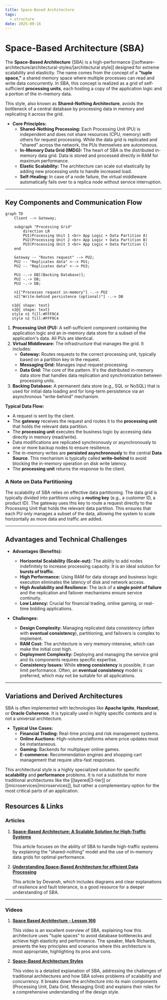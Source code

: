```yaml
---
title: Space-Based Architecture
tags:
  - structure
date: 2025-09-16
---
```

# Space-Based Architecture (SBA)

The **Space-Based Architecture** (SBA) is a high-performance [[software-architecture/architectural-styles/|architectural style]] designed for extreme scalability and elasticity. The name comes from the concept of a **"tuple space,"** a shared memory space where multiple processes can read and write data concurrently. In SBA, this concept is realized as a grid of self-sufficient **processing units**, each hosting a copy of the application logic and a portion of the in-memory data.

This style, also known as **Shared-Nothing Architecture**, avoids the bottleneck of a central database by processing data in memory and replicating it across the grid.

* **Core Principles:**
    * **Shared-Nothing Processing:** Each Processing Unit (PU) is independent and does not share resources (CPU, memory) with others for request processing. While the data grid is replicated and "shared" across the network, the PUs themselves are autonomous.
    * **In-Memory Data Grid (IMDG):** The heart of SBA is the distributed in-memory data grid. Data is stored and processed directly in RAM for maximum performance.
    * **Elastic Scalability:** The architecture can scale out elastically by adding new processing units to handle increased load.
    * **Self-Healing:** In case of a node failure, the virtual middleware automatically fails over to a replica node without service interruption.

---

## Key Components and Communication Flow

```mermaid
graph TD
    Client --> Gateway;
    
    subgraph "Processing Grid"
        direction LR
        PU1(Processing Unit 1 <br> App Logic + Data Partition A)
        PU2(Processing Unit 2 <br> App Logic + Data Partition B)
        PU3(Processing Unit 3 <br> App Logic + Data Partition C)
    end

    Gateway -- "Routes request" --> PU2;
    PU2 -- "Replicates data" <--> PU1;
    PU2 -- "Replicates data" <--> PU3;

    PU1 -.-> DB[(Backing Database)];
    PU2 -.-> DB;
    PU3 -.-> DB;

    n1["Processes request in-memory"] -.-> PU2
    n2["Write-behind persistence (optional)"] -.-> DB

   n1@{ shape: text}
   n2@{ shape: text}
   style n1 fill:#FFF9C4
   style n2 fill:#FFF9C4
```

1.  **Processing Unit (PU):** A self-sufficient component containing the application logic and an in-memory data store for a subset of the application's data. All PUs are identical.
2.  **Virtual Middleware:** The infrastructure that manages the grid. It includes:
    *   **Gateway:** Routes requests to the correct processing unit, typically based on a partition key in the request.
    *   **Messaging Grid:** Manages input request processing.
    *   **Data Grid:** The core of the pattern. It's the distributed in-memory data store that handles data replication and synchronization between processing units.
3.  **Backing Database:** A permanent data store (e.g., SQL or NoSQL) that is used for initial data loading and for long-term persistence via an asynchronous "write-behind" mechanism.

**Typical Data Flow:**
* A request is sent by the client.
* The **gateway** receives the request and routes it to the **processing unit** that holds the relevant data partition.
* The **processing unit** executes the business logic by accessing data directly in memory (read/write).
* Data modifications are replicated synchronously or asynchronously to one or more backup nodes to ensure resilience.
* The in-memory writes are **persisted asynchronously** to the central **Data Source**. This mechanism is typically called **write-behind** to avoid blocking the in-memory operation on disk write latency.
* The **processing unit** returns the response to the client.

### A Note on Data Partitioning

The scalability of SBA relies on effective data partitioning. The data grid is typically divided into partitions using a **routing key** (e.g., a customer ID, a product ID). The gateway uses this key to route a request directly to the Processing Unit that holds the relevant data partition. This ensures that each PU only manages a subset of the data, allowing the system to scale horizontally as more data and traffic are added.

---

## Advantages and Technical Challenges

* **Advantages (Benefits):**
    * **Horizontal Scalability (Scale-out):** The ability to add nodes indefinitely to increase processing capacity. It is an ideal solution for **bursts of traffic**.
    * **High Performance:** Using RAM for data storage and business logic execution eliminates the latency of disk and network access.
    * **High Availability and Resilience:** The lack of a **single point of failure** and the replication and failover mechanisms ensure service continuity.
    * **Low Latency:** Crucial for financial trading, online gaming, or real-time bidding applications.

* **Challenges:**
    * **Design Complexity:** Managing replicated data consistency (often with **eventual consistency**), partitioning, and failovers is complex to implement.
    * **RAM Cost:** The architecture is very memory-intensive, which can make the initial cost high.
    * **Deployment Complexity:** Deploying and managing the service grid and its components requires specific expertise.
    * **Consistency Issues:** While **strong consistency** is possible, it can limit performance. Often, an **eventual consistency** model is preferred, which may not be suitable for all applications.

---

## Variations and Derived Architectures

SBA is often implemented with technologies like **Apache Ignite**, **Hazelcast**, or **Oracle Coherence**. It is typically used in highly specific contexts and is not a universal architecture.

* **Typical Use Cases:**
    * **Financial Trading:** Real-time pricing and risk management systems.
    * **Online Auctions:** High-volume platforms where price updates must be instantaneous.
    * **Gaming:** Backends for multiplayer online games.
    * **E-commerce:** Recommendation engines and shopping cart management that require ultra-fast responses.

This architectural style is a highly specialized solution for specific **scalability** and **performance** problems. It is not a substitute for more traditional architectures like the [[layered|3-tier]] or [[microservices|microservices]], but rather a complementary option for the most critical parts of an application.

## **Resources & Links**

### **Articles**

1.  **[Space-Based Architecture: A Scalable Solution for High-Traffic Systems](https://simsonmoses.medium.com/space-based-architecture-a-scalable-solution-for-high-traffic-systems-6c8ad3fa31fb)**
    
    This article focuses on the ability of SBA to handle high-traffic systems by explaining the "shared-nothing" model and the use of in-memory data grids for optimal performance.

2.  **[Understanding Space-Based Architecture for efficient Data Processing](https://machine-learning-made-simple.medium.com/understanding-space-based-architecture-for-efficient-data-processing-68896a42b991)**
    
    This article by Devansh, which includes diagrams and clear explanations of resilience and fault tolerance, is a good resource for a deeper understanding of SBA.

---

### **Videos**

1.  **[Space Based Architecture - Lesson 166](https://www.youtube.com/watch?v=0nXKFwTEQHY)**
    
    This video is an excellent overview of SBA, explaining how this architecture uses "tuple spaces" to avoid database bottlenecks and achieve high elasticity and performance. The speaker, Mark Richards, presents the key principles and scenarios where this architecture is most appropriate, highlighting its pros and cons.

2.  **[Space-Based Architecture Styles](https://www.youtube.com/watch?v=b33qSmRwhgw&t)**
    
    This video is a detailed explanation of SBA, addressing the challenges of traditional architectures and how SBA solves problems of scalability and concurrency. It breaks down the architecture into its main components (Processing Unit, Data Grid, Messaging Grid) and explains their roles for a comprehensive understanding of the design style.